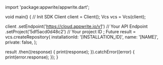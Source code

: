 import 'package:appwrite/appwrite.dart';

void main() { // Init SDK
  Client client = Client();
  Vcs vcs = Vcs(client);

  client
    .setEndpoint('https://cloud.appwrite.io/v1') // Your API Endpoint
    .setProject('5df5acd0d48c2') // Your project ID
  ;
  Future result = vcs.createRepository(
    installationId: '[INSTALLATION_ID]',
    name: '[NAME]',
    private: false,
  );

  result
    .then((response) {
      print(response);
    }).catchError((error) {
      print(error.response);
  });
}
